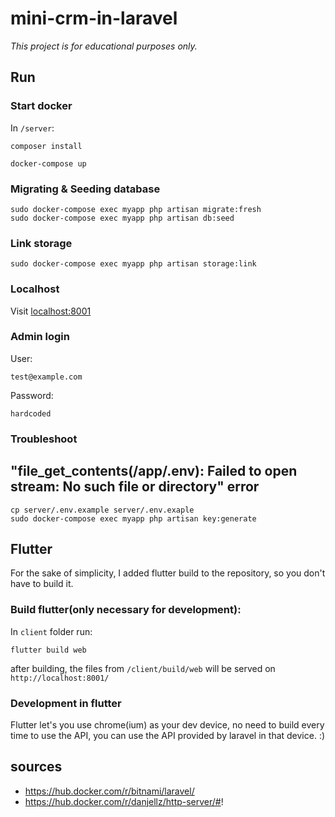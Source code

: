 # mini-crm-in-laravel

*This project is for educational purposes only.*

## Run

### Start docker
In `/server`:
```
composer install
```

```
docker-compose up
```

### Migrating & Seeding database
```
sudo docker-compose exec myapp php artisan migrate:fresh 
sudo docker-compose exec myapp php artisan db:seed
```
### Link storage
```
sudo docker-compose exec myapp php artisan storage:link
```

### Localhost
Visit [localhost:8001](localhost:8001)

### Admin login
User:
```
test@example.com
```
Password:
```
hardcoded
```

### Troubleshoot

## "file_get_contents(/app/.env): Failed to open stream: No such file or directory" error
```
cp server/.env.example server/.env.exaple
sudo docker-compose exec myapp php artisan key:generate
```


## Flutter
For the sake of simplicity, I added flutter build to the repository, so you don't have to build it.

### Build flutter(only necessary for development):
In `client` folder run:
```
flutter build web
```
after building, the files from `/client/build/web` will be served on `http://localhost:8001/`

### Development in flutter
Flutter let's you use chrome(ium) as your dev device, no need to build every time to use the API, you can use the API provided by laravel in that device. :)

## sources

 - https://hub.docker.com/r/bitnami/laravel/
 - https://hub.docker.com/r/danjellz/http-server/#!

